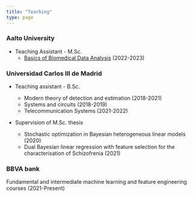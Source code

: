 ```yaml
---
title: "Teaching"
type: page
---
```



### Aalto University

- Teaching Assistant - M.Sc.
    - [Basics of Biomedical Data Analysis](https://www.sciencedirect.com/science/article/pii/S0169260722004382) (2022-2023)

### Universidad Carlos III de Madrid
- Teaching assistant - B.Sc.
    - Modern theory of detection and estimation (2018-2021)
    - Systems and circuits (2018-2019)
    - Telecommunication Systems (2021-2022)
    
- Supervision of M.Sc. thesis
    - Stochastic optimization in Bayesian heterogeneous linear models (2020)
    - Dual Bayesian linear regression with feature selection for the characterisation of Schizofrenia (2021)

### BBVA bank
Fundamental and intermediate machine learning and feature engineering courses (2021-Present)